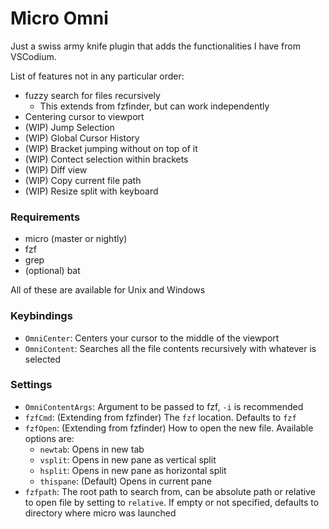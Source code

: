 # Micro Omni

Just a swiss army knife plugin that adds the functionalities I have from VSCodium.

List of features not in any particular order:
- fuzzy search for files recursively
    - This extends from fzfinder, but can work independently
- Centering cursor to viewport
- (WIP) Jump Selection
- (WIP) Global Cursor History
- (WIP) Bracket jumping without on top of it
- (WIP) Contect selection within brackets
- (WIP) Diff view
- (WIP) Copy current file path
- (WIP) Resize split with keyboard
<!-- Using https://github.com/zyedidia/micro/issues/1807#issuecomment-1907899274 -->


### Requirements
- micro (master or nightly)
- fzf
- grep
- (optional) bat

All of these are available for Unix and Windows

### Keybindings
- `OmniCenter`: Centers your cursor to the middle of the viewport
- `OmniContent`: Searches all the file contents recursively with whatever is selected


### Settings
- `OmniContentArgs`: Argument to be passed to fzf, `-i` is recommended
- `fzfCmd`: (Extending from fzfinder) The `fzf` location. Defaults to `fzf`
- `fzfOpen`: (Extending from fzfinder) How to open the new file. Available options are:
    - `newtab`: Opens in new tab
    - `vsplit`: Opens in new pane as vertical split
    - `hsplit`: Opens in new pane as horizontal split
    - `thispane`: (Default) Opens in current pane
- `fzfpath`: The root path to search from, can be absolute path or relative to open file by
    setting to `relative`. If empty or not specified, defaults to directory where micro was launched

